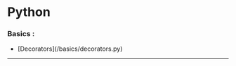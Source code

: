 # Python

### Basics :

<ul>
    <li>
        [Decorators](/basics/decorators.py)
    </li>
</ul>

---
